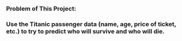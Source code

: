 

### Problem of This Project:
### Use the Titanic passenger data (name, age, price of ticket, etc.) to try to predict who will survive and who will die.
